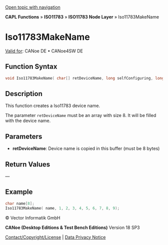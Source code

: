 [Open topic with navigation](../../../../../../CANoeDEFamily.htm#Topics/CAPLFunctions/ISO11783/ISONodeLayer/Functions/CAPLfunctionIso11783MakeName.md)

**CAPL Functions** » **ISO11783** » **ISO11783 Node Layer** » Iso11783MakeName

# Iso11783MakeName

[Valid for](../../../../Shared/FeatureAvailability.md): CANoe DE • CANoe4SW DE

## Function Syntax

```c
void Iso11783MakeName( char[] retDeviceName, long selfConfiguring, long industryGroup, long deviceClassInstance, long deviceClass, long function, long functionInstance, long ECUInstance, long manufacturerCode, long identityNumber );
```

## Description

This function creates a Iso11783 device name.

The parameter `retDeviceName` must be an array with size 8. It will be filled with the device name.

## Parameters

- **retDeviceName**: Device name is copied in this buffer (must be 8 bytes)

## Return Values

—

## Example

```c
char name[8];
Iso11783MakeName( name, 1, 2, 3, 4, 5, 6, 7, 8, 9);
```

© Vector Informatik GmbH

**CANoe (Desktop Editions & Test Bench Editions)** Version 18 SP3

[Contact/Copyright/License](../../../../Shared/ContactCopyrightLicense.md) | [Data Privacy Notice](https://www.vector.com/int/en/company/get-info/privacy-policy/)
